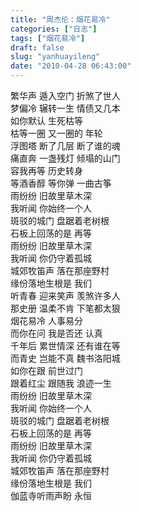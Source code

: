 ```yaml
---
title: "周杰伦：烟花易冷"
categories: ["日志"]
tags: ["烟花易冷"]
draft: false
slug: "yanhuayileng"
date: "2010-04-28 06:43:00"
---
```


<div id="_mcePaste">繁华声 遁入空门 折煞了世人</div>
<div id="_mcePaste">梦偏冷 辗转一生 情债又几本</div>
<div id="_mcePaste">如你默认 生死枯等</div>
<div id="_mcePaste">枯等一圈 又一圈的 年轮</div>
<div id="_mcePaste">浮图塔 断了几层 断了谁的魂</div>
<div id="_mcePaste">痛直奔 一盏残灯 倾塌的山门</div>
<div id="_mcePaste">容我再等 历史转身</div>
<div id="_mcePaste">等酒香醇 等你弹 一曲古筝</div>
<div id="_mcePaste">雨纷纷 旧故里草木深</div>
<div id="_mcePaste">我听闻 你始终一个人</div>
<div id="_mcePaste">斑驳的城门 盘踞着老树根</div>
<div id="_mcePaste">石板上回荡的是 再等</div>
<div id="_mcePaste">雨纷纷 旧故里草木深</div>
<div id="_mcePaste">我听闻 你仍守着孤城</div>
<div id="_mcePaste">城郊牧笛声 落在那座野村</div>
<div id="_mcePaste">缘份落地生根是 我们</div>
<div id="_mcePaste">听青春 迎来笑声 羡煞许多人</div>
<div id="_mcePaste">那史册 温柔不肯 下笔都太狠</div>
<div id="_mcePaste">烟花易冷 人事易分</div>
<div id="_mcePaste">而你在问 我是否还 认真</div>
<div id="_mcePaste">千年后 累世情深 还有谁在等</div>
<div id="_mcePaste">而青史 岂能不真 魏书洛阳城</div>
<div id="_mcePaste">如你在跟 前世过门</div>
<div id="_mcePaste">跟着红尘 跟随我 浪迹一生</div>
<div id="_mcePaste">雨纷纷 旧故里草木深</div>
<div id="_mcePaste">我听闻 你始终一个人</div>
<div id="_mcePaste">斑驳的城门 盘踞着老树根</div>
<div id="_mcePaste">石板上回荡的是 再等</div>
<div id="_mcePaste">雨纷纷 旧故里草木深</div>
<div id="_mcePaste">我听闻 你仍守着孤城</div>
<div id="_mcePaste">城郊牧笛声 落在那座野村</div>
<div id="_mcePaste">缘份落地生根是 我们</div>
<div id="_mcePaste">伽蓝寺听雨声盼 永恒</div>
